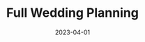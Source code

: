 ---
date: 2023-04-01
featured_image: WeddingPlanning.webp
title: Full Wedding Planning
description: At Inspire Me Event Planner, we understand that your wedding day is one of the most important moments of your life. That's why we offer comprehensive full-service wedding planning to turn your dreams into reality. From the initial consultation to the final farewell, we handle every detail with precision, creativity, and care. With Inspire Me Event Planner, your wedding day will be a reflection of your love story – unique, beautiful, and unforgettable. Let us inspire you to create the wedding of your dreams.
#type: gallery
---